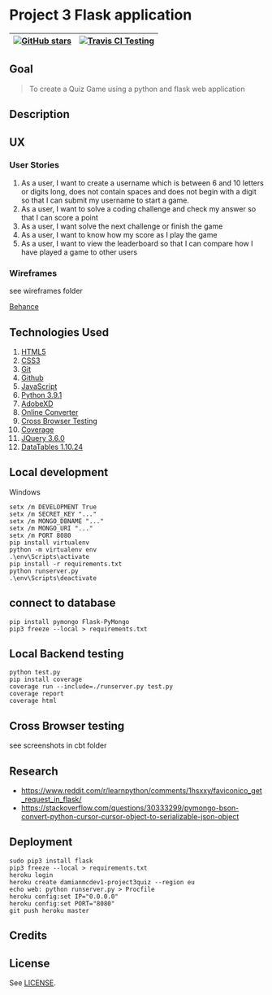 # Project 3 Flask application

| <a href="https://github.com/DamianMcNulty/project3quiz/stargazers">     <img src="https://img.shields.io/github/stars/DamianMcNulty/project3quiz.svg?style=social" alt="GitHub stars"> </a> | [![Travis CI Testing](https://travis-ci.org/DamianMcNulty/project3quiz.svg?branch=master)](https://travis-ci.org/DamianMcNulty/project3quiz) | 
| ------------------------------------------------------------------------------------------------------------------------------------------------------------------------------------------- | -------------------------------------------------------------------------------------------------------------------------------------------- |

## Goal

> To create a Quiz Game using a python and flask web application

## Description

## UX

### User Stories

1.  As a user, I want to create a username which is between 6 and 10 letters or digits long, does not contain spaces and does not begin with a digit so that I can submit my username to start a game.
2.  As a user, I want to solve a coding challenge and check my answer so that I can score a point
3.  As a user, I want solve the next challenge or finish the game
4.  As a user, I want to know how my score as I play the game
5.  As a user, I want to view the leaderboard so that I can compare how I have played a game to other users

### Wireframes

see wireframes folder

[Behance](https://www.behance.net/gallery/80996291/Java-Quiz) 

## Technologies Used

1.  [HTML5](https://en.wikipedia.org/wiki/HTML5)
2.  [CSS3](https://en.wikipedia.org/wiki/Cascading_Style_Sheets)
3.  [Git](https://git-scm.com/)
4.  [Github](https://github.com/)
5.  [JavaScript](https://en.wikipedia.org/wiki/JavaScript)
6.  [Python 3.9.1](https://www.python.org/)
7.  [AdobeXD](https://www.adobe.com/ie/products/xd.html)
8.  [Online Converter](https://www.onlineconverter.com/mp4-to-gif)
9.  [Cross Browser Testing](https://crossbrowsertesting.com/)
10. [Coverage](https://coverage.readthedocs.io/en/coverage-5.5/#)
11. [JQuery 3.6.0](https://jquery.com/)
12. [DataTables 1.10.24](https://github.com/DataTables/DataTables)

## Local development

Windows

    setx /m DEVELOPMENT True
    setx /m SECRET_KEY "..."
    setx /m MONGO_DBNAME "..."
    setx /m MONGO_URI "..."
    setx /m PORT 8080
    pip install virtualenv
    python -m virtualenv env
    .\env\Scripts\activate
    pip install -r requirements.txt
    python runserver.py
    .\env\Scripts\deactivate

## connect to database

    pip install pymongo Flask-PyMongo
    pip3 freeze --local > requirements.txt

## Local Backend testing

    python test.py
    pip install coverage
    coverage run --include=./runserver.py test.py
    coverage report
    coverage html

## Cross Browser testing

see screenshots in cbt folder

## Research

-   <https://www.reddit.com/r/learnpython/comments/1hsxxy/faviconico_get_request_in_flask/>
-   <https://stackoverflow.com/questions/30333299/pymongo-bson-convert-python-cursor-cursor-object-to-serializable-json-object>

## Deployment

    sudo pip3 install flask
    pip3 freeze --local > requirements.txt
    heroku login
    heroku create damianmcdev1-project3quiz --region eu
    echo web: python runserver.py > Procfile
    heroku config:set IP="0.0.0.0"
    heroku config:set PORT="8080"
    git push heroku master

## Credits

## License

See [LICENSE](LICENSE).